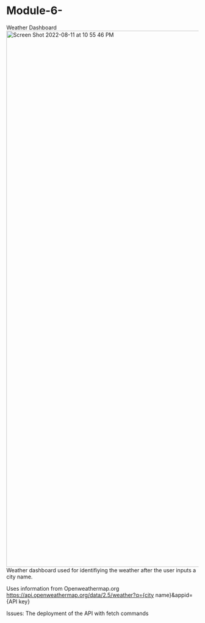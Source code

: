 # Module-6-
Weather Dashboard
<img width="1406" alt="Screen Shot 2022-08-11 at 10 55 46 PM" src="https://user-images.githubusercontent.com/108376982/184277155-feba86f2-fb2a-49f9-8996-a1c08cd36b4e.png">
Weather dashboard used for identifiying the weather after the user inputs a city name. 

Uses information from Openweathermap.org https://api.openweathermap.org/data/2.5/weather?q={city name}&appid={API key}

Issues: The deployment of the API with fetch commands
